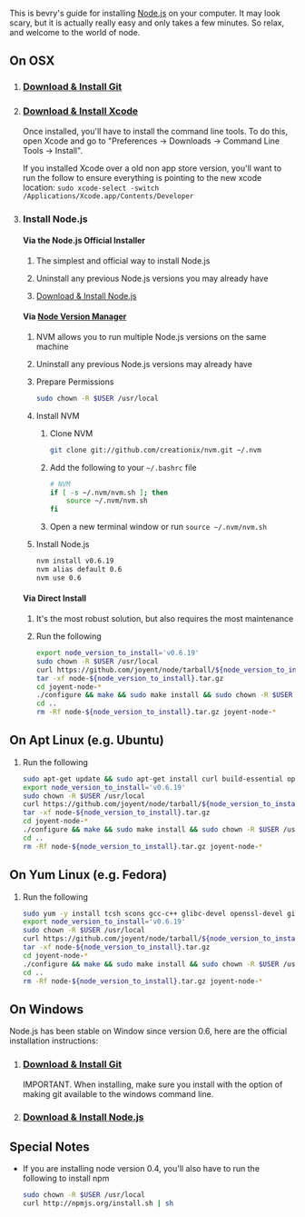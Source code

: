 This is bevry's guide for installing [Node.js](http://nodejs.org/) on your computer. It may look scary, but it is actually really easy and only takes a few minutes. So relax, and welcome to the world of node.

## On OSX

1. ### [Download & Install Git](http://git-scm.com/download)

2. ### [Download & Install Xcode](http://developer.apple.com/xcode/)

	Once installed, you'll have to install the command line tools. To do this, open Xcode and go to "Preferences -> Downloads -> Command Line Tools -> Install".

	If you installed Xcode over a old non app store version, you'll want to run the follow to ensure everything is pointing to the new xcode location: `sudo xcode-select -switch /Applications/Xcode.app/Contents/Developer`

3. ### Install Node.js
	
	#### Via the Node.js Official Installer

	1. The simplest and official way to install Node.js

	1. Uninstall any previous Node.js versions you may already have

	1. [Download & Install Node.js](http://nodejs.org/#download)


	#### Via [Node Version Manager](https://github.com/creationix/nvm)

	1. NVM allows you to run multiple Node.js versions on the same machine

	1. Uninstall any previous Node.js versions may already have

	1. Prepare Permissions

		``` bash
		sudo chown -R $USER /usr/local
		```

	1. Install NVM

		1. Clone NVM

			``` bash
			git clone git://github.com/creationix/nvm.git ~/.nvm
			```

		2. Add the following to your `~/.bashrc` file

			``` bash
			# NVM
			if [ -s ~/.nvm/nvm.sh ]; then
				source ~/.nvm/nvm.sh
			fi
			```
		
		3. Open a new terminal window or run `source ~/.nvm/nvm.sh`

	1. Install Node.js

		``` bash
		nvm install v0.6.19
		nvm alias default 0.6
		nvm use 0.6
		```


	#### Via Direct Install
	
	1. It's the most robust solution, but also requires the most maintenance

	1. Run the following

		``` bash
		export node_version_to_install='v0.6.19'
		sudo chown -R $USER /usr/local
		curl https://github.com/joyent/node/tarball/${node_version_to_install} > node-${node_version_to_install}.tar.gz
		tar -xf node-${node_version_to_install}.tar.gz
		cd joyent-node-*
		./configure && make && sudo make install && sudo chown -R $USER /usr/local
		cd ..
		rm -Rf node-${node_version_to_install}.tar.gz joyent-node-*
		```


## On Apt Linux (e.g. Ubuntu)

1. Run the following

	``` bash
	sudo apt-get update && sudo apt-get install curl build-essential openssl libssl-dev git
	export node_version_to_install='v0.6.19'
	sudo chown -R $USER /usr/local
	curl https://github.com/joyent/node/tarball/${node_version_to_install} > node-${node_version_to_install}.tar.gz
	tar -xf node-${node_version_to_install}.tar.gz
	cd joyent-node-*
	./configure && make && sudo make install && sudo chown -R $USER /usr/local
	cd ..
	rm -Rf node-${node_version_to_install}.tar.gz joyent-node-*
	```


## On Yum Linux (e.g. Fedora)

1. Run the following

	``` bash
	sudo yum -y install tcsh scons gcc-c++ glibc-devel openssl-devel git
	export node_version_to_install='v0.6.19'
	sudo chown -R $USER /usr/local
	curl https://github.com/joyent/node/tarball/${node_version_to_install} > node-${node_version_to_install}.tar.gz
	tar -xf node-${node_version_to_install}.tar.gz
	cd joyent-node-*
	./configure && make && sudo make install && sudo chown -R $USER /usr/local
	cd ..
	rm -Rf node-${node_version_to_install}.tar.gz joyent-node-*
	```


## On Windows

Node.js has been stable on Window since version 0.6, here are the official installation instructions:

1. ### [Download & Install Git](http://git-scm.com/download)

	IMPORTANT. When installing, make sure you install with the option of making git available to the windows command line.

2. ### [Download & Install Node.js](http://nodejs.org/#download)



## Special Notes

- If you are installing node version 0.4, you'll also have to run the following to install npm

	``` bash
	sudo chown -R $USER /usr/local
	curl http://npmjs.org/install.sh | sh
	```